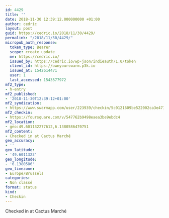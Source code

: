 ```yaml
---
id: 4429
title: ''
date: 2018-11-30 12:39:12.000000000 +01:00
author: cedric
layout: post
guid: https://cedric.io/2018/11/30/4429/
permalink: "/2018/11/30/4429/"
micropub_auth_response:
  token_type: Bearer
  scope: create update
  me: https://cedric.io/
  issued_by: https://cedric.io/wp-json/indieauth/1.0/token
  client_id: https://ownyourswarm.p3k.io
  issued_at: 1542614471
  user: 1
  last_accessed: 1543577972
mf2_type:
- h-entry
mf2_published:
- '2018-11-30T12:39:12+01:00'
mf2_syndication:
- https://www.swarmapp.com/user/223939/checkin/5c0121609be522002ca3e471
mf2_checkin:
- https://foursquare.com/v/547762b9498eaea3be9ebdc4
mf2_location:
- geo:49.601132277612,6.1380586470751
mf2_content:
- Checked in at Cactus Marché
geo_accuracy:
- ''
geo_latitude:
- '49.6011323'
geo_longitude:
- '6.1380586'
geo_timezone:
- Europe/Brussels
categories:
- Non classé
format: status
kind:
- Checkin
---
```

Checked in at Cactus Marché